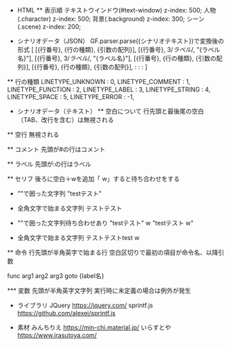 * HTML
** 表示順
テキストウインドウ(#text-window)    z-index: 500;
人物(.character)    z-index: 500;
背景(.background)    z-index: 300;
シーン(.scene)    z-index: 200;


* シナリオデータ（JSON）
  GF.parser.parse({シナリオテキスト})で変換後の形式
[
    [{行番号}, {行の種類}, {引数の配列}],
    [{行番号}, 3/*ラベル*/, "{ラベル名}"],
    [{行番号}, 3/*ラベル*/, "{ラベル名}"],
    [{行番号}, {行の種類}, {引数の配列}],
    [{行番号}, {行の種類}, {引数の配列}],
     :
     :
     :
]


** 行の種類
LINETYPE_UNKNOWN : 0,
LINETYPE_COMMENT : 1,
LINETYPE_FUNCTION : 2,
LINETYPE_LABEL : 3,
LINETYPE_STRING : 4,
LINETYPE_SPACE : 5,
LINETYPE_ERROR : -1,


* シナリオデータ（テキスト）
** 空白について
行先頭と最後尾の空白（TAB、改行を含む）は無視される

** 空行
無視される

** コメント
先頭が#の行はコメント

** ラベル
先頭が:の行はラベル

** セリフ
後ろに空白＋wを追加「 w」すると待ち合わせをする

- ""で囲った文字列
"testテスト"

- 全角文字で始まる文字列
テストテスト

- ""で囲った文字列待ち合わせあり
"testテスト" w
"testテスト w"

- 全角文字で始まる文字列
テストテストtest w

** 命令
行先頭が半角英字で始まる行
空白区切りで最初の項目が命令名、以降引数

func arg1 arg2 arg3
goto {label名}

*** 変数
先頭が半角英字文字列
実行時に未定義の場合は例外が発生


* ライブラリ
JQuery https://jquery.com/
sprintf.js https://github.com/alexei/sprintf.js

* 素材
みんちりえ https://min-chi.material.jp/
いらすとや https://www.irasutoya.com/
